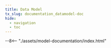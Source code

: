 ```yaml
---
title: Data Model
tx_slug: documentation_datamodel-doc
hide:
  - navigation
  - toc
---
```


--8<-- "./assets/model-documentation/index.html"
